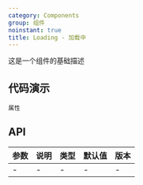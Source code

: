 ```yaml
---
category: Components
group: 组件
noinstant: true
title: Loading - 加载中
---
```


这是一个组件的基础描述

## 代码演示

<code src="./demos/index.tsx"  background="#f0f2f5" >属性</code>

## API

| 参数  | 说明  | 类型  | 默认值 | 版本  |
|-----|-----|-----|-----|-----|
| -   | -   | -   | -   | -   |

